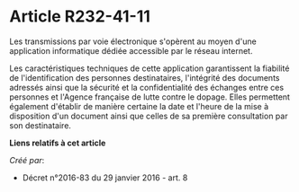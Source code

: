 # Article R232-41-11

Les transmissions par voie électronique s'opèrent au moyen d'une application informatique dédiée accessible par le réseau
internet. 

Les caractéristiques techniques de cette application garantissent la fiabilité de l'identification des personnes
destinataires, l'intégrité des documents adressés ainsi que la sécurité et la confidentialité des échanges entre ces
personnes et l'Agence française de lutte contre le dopage. Elles permettent également d'établir de manière certaine la date
et l'heure de la mise à disposition d'un document ainsi que celles de sa première consultation par son destinataire.

**Liens relatifs à cet article**

_Créé par_:

  - Décret n°2016-83 du 29 janvier 2016 - art. 8
